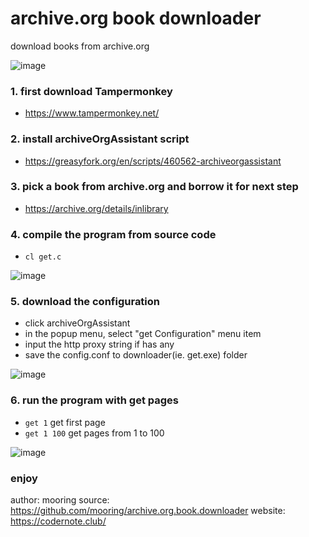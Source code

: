# archive.org book downloader
download books from archive.org

![image](https://user-images.githubusercontent.com/1917297/220877106-3b5f3d12-7fc4-456e-8a93-856ff578c196.png)


### 1. first download Tampermonkey 
- https://www.tampermonkey.net/

### 2. install archiveOrgAssistant script
- https://greasyfork.org/en/scripts/460562-archiveorgassistant

### 3. pick a book from archive.org and borrow it for next step
- https://archive.org/details/inlibrary


### 4. compile the program from source code
-  `cl get.c`

![image](https://user-images.githubusercontent.com/1917297/220851364-f340dfe9-4c42-42c5-bd71-10e3d4832c9f.png)


### 5. download the configuration
- click archiveOrgAssistant
- in the popup menu, select "get Configuration" menu item
- input the http proxy string if has any
- save the config.conf to downloader(ie. get.exe) folder

![image](https://user-images.githubusercontent.com/1917297/220851488-26c212a3-b869-41f8-8135-dc455618d78c.png)

### 6. run the program with get pages
- `get 1` get first page
- `get 1 100` get pages from 1 to 100

![image](https://user-images.githubusercontent.com/1917297/220851296-310e2c11-c2b3-4431-8a5d-1c1f67566e34.png)

### enjoy

author: mooring
source: https://github.com/mooring/archive.org.book.downloader
website: https://codernote.club/


